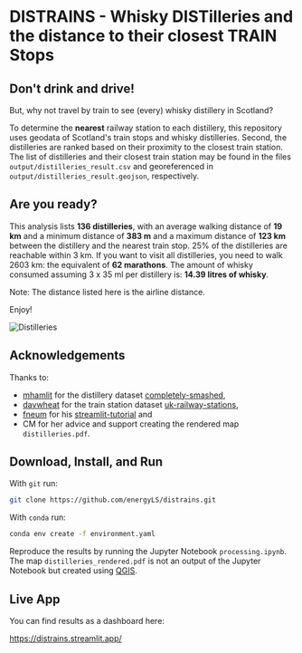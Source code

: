 # **DISTRAINS** - Whisky **DIST**illeries and the distance to their closest **TRAIN** Stops

## Don't drink and drive! 
But, why not travel by train to see (every) whisky distillery in Scotland?

To determine the **nearest** railway station to each distillery, this repository uses geodata of Scotland's train stops and whisky distilleries.
Second, the distilleries are ranked based on their proximity to the closest train station.
The list of distilleries and their closest train station may be found in the files `output/distilleries_result.csv` and georeferenced in `output/distilleries_result.geojson`, respectively.

## Are you ready?

This analysis lists **136 distilleries**, with an average walking distance of **19 km** and
a minimum distance of **383 m** and a maximum distance of **123 km** 
between the distillery and the nearest train stop.
25% of the distilleries are reachable within 3 km.
If you want to visit all distilleries, you need to walk 2603 km: the equivalent of **62 marathons**.
The amount of whisky consumed assuming 3 x 35 ml per distillery is: **14.39 litres of whisky**.

Note: The distance listed here is the airline distance.

Enjoy!

![Distilleries](https://raw.githubusercontent.com/energyLS/distrains/blob/main/plots/distilleries.png)


## Acknowledgements
Thanks to:
- [mhamlit](https://github.com/mhamilt) for the distillery dataset [completely-smashed](https://github.com/mhamilt/completely-smashed/),
- [davwheat](https://github.com/davwheat) for the train station dataset [uk-railway-stations](https://github.com/davwheat/uk-railway-stations),
- [fneum](https://github.com/fneum) for his [streamlit-tutorial](https://github.com/fneum/streamlit-tutorial) and
- CM for her advice and support creating the rendered map `distilleries.pdf`.  

## Download, Install, and Run

With `git` run:

```sh
git clone https://github.com/energyLS/distrains.git
```


With `conda` run:

```sh
conda env create -f environment.yaml
```

Reproduce the results by running the Jupyter Notebook
`processing.ipynb`.
The map `distilleries_rendered.pdf` is not an output of the Jupyter Notebook but created using [QGIS](https://www.qgis.org/en/site/).
## Live App

You can find results as a dashboard here:

https://distrains.streamlit.app/